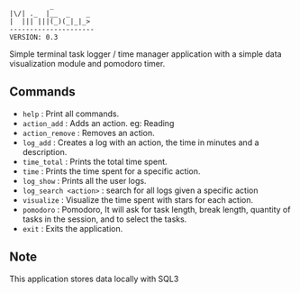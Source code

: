```          
          _          
|\/| ._  |__  _    _ 
|  ||| |||(_)(_|_|_> 
---------------------
VERSION: 0.3
```
Simple terminal task logger / time manager application with a simple data visualization module and pomodoro timer.

## Commands
- `help` : Print all commands.
- `action_add` : Adds an action. eg: Reading
- `action_remove` : Removes an action.
- `log_add` : Creates a log with an action, the time in minutes and a description.
- `time_total` : Prints the total time spent.
- `time` : Prints the time spent for a specific action.
- `log_show` : Prints all the user logs.
- `log_search <action>` : search for all logs given a specific action
- `visualize` : Visualize the time spent with stars for each action.
- `pomodoro` : Pomodoro, It will ask for task length, break length, quantity of tasks in the session, and to select the tasks.
- `exit` : Exits the application.

## Note
This application stores data locally with SQL3

